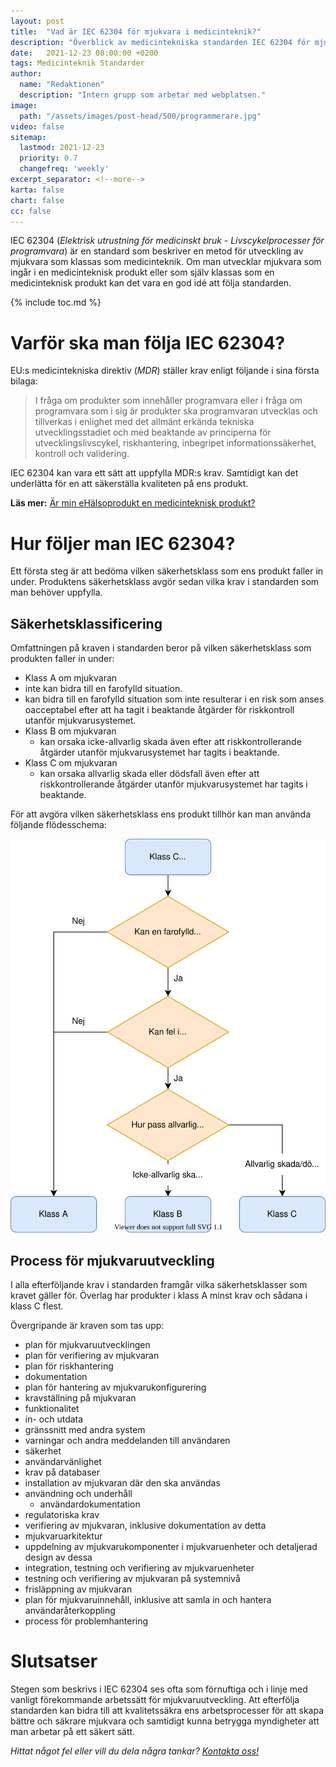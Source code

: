 ```yaml
---
layout: post
title:  "Vad är IEC 62304 för mjukvara i medicinteknik?"
description: "Överblick av medicintekniska standarden IEC 62304 för mjukvara"
date:   2021-12-23 08:00:00 +0200
tags: Medicinteknik Standarder
author:
  name: "Redaktionen"
  description: "Intern grupp som arbetar med webplatsen."
image:
  path: "/assets/images/post-head/500/programmerare.jpg"
video: false
sitemap:
  lastmod: 2021-12-23
  priority: 0.7
  changefreq: 'weekly'
excerpt_separator: <!--more-->
karta: false
chart: false
cc: false
---
```


IEC 62304 (_Elektrisk utrustning för medicinskt bruk - Livscykelprocesser för programvara_) är en standard som beskriver en metod för utveckling av mjukvara som klassas som medicinteknik. Om man utvecklar mjukvara som ingår i en medicinteknisk produkt eller som själv klassas som en medicinteknisk produkt kan det vara en god idé att följa standarden.

<!--more-->

{% include toc.md %}

# Varför ska man följa IEC 62304?
EU:s medicintekniska direktiv (_MDR_) ställer krav enligt följande i sina första bilaga:


>I fråga om produkter som innehåller programvara eller i fråga om programvara som i sig är produkter ska programvaran utvecklas och tillverkas i enlighet med det allmänt erkända tekniska utvecklingsstadiet och med beaktande av principerna för utvecklingslivscykel, riskhantering, inbegripet informationssäkerhet, kontroll och validering.

IEC 62304 kan vara ett sätt att uppfylla MDR:s krav. Samtidigt kan det underlätta för en att säkerställa kvaliteten på ens produkt.

**Läs mer:** [Är min eHälsoprodukt en medicinteknisk produkt?](/2021/08/20/medicinteknik.html)
# Hur följer man IEC 62304?
Ett första steg är att bedöma vilken säkerhetsklass som ens produkt faller in under. Produktens säkerhetsklass avgör sedan vilka krav i standarden som man behöver uppfylla.
## Säkerhetsklassificering
Omfattningen på kraven i standarden beror på vilken säkerhetsklass som produkten faller in under:

* Klass A om mjukvaran 
* inte kan bidra till en farofylld situation.
* kan bidra till en farofylld situation som inte resulterar i en risk som anses oacceptabel efter att ha tagit i beaktande åtgärder för riskkontroll utanför mjukvarusystemet.
* Klass B om mjukvaran
	* kan orsaka icke-allvarlig skada även efter att riskkontrollerande åtgärder utanför mjukvarusystemet har tagits i beaktande.
* Klass C om mjukvaran
	* kan orsaka allvarlig skada eller dödsfall även efter att riskkontrollerande åtgärder utanför mjukvarusystemet har tagits i beaktande.

För att avgöra vilken säkerhetsklass ens produkt tillhör kan man använda följande flödesschema:


![Säkerhetsklassificering enligt IEC 62304](/assets/images/post-assets/sakerhetsklassificering.svg "Säkerhetsklassificering enligt IEC 62304")

## Process för mjukvaruutveckling
I alla efterföljande krav i standarden framgår vilka säkerhetsklasser som kravet gäller för. Överlag har produkter i klass A minst krav och sådana i klass C flest.

Övergripande är kraven som tas upp:

* plan för mjukvaruutvecklingen
* plan för verifiering av mjukvaran
* plan för riskhantering
* dokumentation
* plan för hantering av mjukvarukonfigurering
* kravställning på mjukvaran
* funktionalitet
* in- och utdata
* gränssnitt med andra system
* varningar och andra meddelanden till användaren
* säkerhet
* användarvänlighet
* krav på databaser
* installation av mjukvaran där den ska användas
* användning och underhåll
	* användardokumentation
* regulatoriska krav
* verifiering av mjukvaran, inklusive dokumentation av detta
* mjukvaruarkitektur
* uppdelning av mjukvarukomponenter i mjukvaruenheter och detaljerad design av dessa
* integration, testning och verifiering av mjukvaruenheter
* testning och verifiering av mjukvaran på systemnivå
* frisläppning av mjukvaran
* plan för mjukvaruinnehåll, inklusive att samla in och hantera användaråterkoppling
* process för problemhantering


# Slutsatser
Stegen som beskrivs i IEC 62304 ses ofta som förnuftiga och i linje med vanligt förekommande arbetssätt för mjukvaruutveckling. Att efterfölja standarden kan bidra till att kvalitetssäkra ens arbetsprocesser för att skapa bättre och säkrare mjukvara och samtidigt kunna betrygga myndigheter att man arbetar på ett säkert sätt.


_Hittat något fel eller vill du dela några tankar? [Kontakta oss!](/index.html#form-message)_